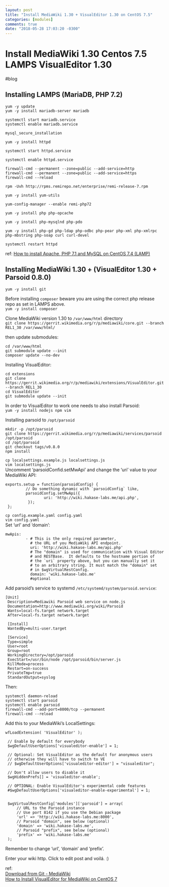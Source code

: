```yaml
---
layout: post
title: "Install MediaWiki 1.30 + VisualEditor 1.30 on CentOS 7.5"
categories: [modules]
comments: true
date: "2018-05-28 17:03:20 -0300"
---
```


# Install MediaWiki 1.30 Centos 7.5 LAMPS VisualEditor 1.30
#blog

## Installing LAMPS (MariaDB, PHP 7.2)
```
yum -y update
yum -y install mariadb-server mariadb

systemctl start mariadb.service
systemctl enable mariadb.service

mysql_secure_installation

yum -y install httpd

systemctl start httpd.service

systemctl enable httpd.service

firewall-cmd --permanent --zone=public --add-service=http 
firewall-cmd --permanent --zone=public --add-service=https
firewall-cmd --reload

rpm -Uvh http://rpms.remirepo.net/enterprise/remi-release-7.rpm

yum -y install yum-utils

yum-config-manager --enable remi-php72

yum -y install php php-opcache

yum -y install php-mysqlnd php-pdo

yum -y install php-gd php-ldap php-odbc php-pear php-xml php-xmlrpc php-mbstring php-soap curl curl-devel

systemctl restart httpd
```

ref: [How to install Apache, PHP 7.1 and MySQL on CentOS 7.4 (LAMP)](https://www.howtoforge.com/tutorial/centos-lamp-server-apache-mysql-php/)

## Installing MediaWiki 1.30 + (VisualEditor 1.30 + Parsoid 0.8.0)
`yum -y install git` 

Before installing `composer` beware you are using the correct php release repo as set in LAMPS above.  
`yum -y install composer`   

Clone MediaWiki version 1.30 to `/var/www/html` directory  
`git clone https://gerrit.wikimedia.org/r/p/mediawiki/core.git --branch REL1_30 /var/www/html/`  

then update submodules:  
```
cd /var/www/html
git submodule update --init
composer update --no-dev
```

Installing VisualEditor:  
```
cd extensions
git clone https://gerrit.wikimedia.org/r/p/mediawiki/extensions/VisualEditor.git --branch REL1_30
cd VisualEditor
git submodule update --init
```

In order to VisualEditor to work one needs to also install Parsoid:  
`yum -y install nodejs npm vim`  

Installing parsoid to `/opt/parsoid`  
```
mkdir -p /opt/parsoid
git clone https://gerrit.wikimedia.org/r/p/mediawiki/services/parsoid /opt/parsoid
cd /opt/parsoid
git checkout tags/v0.8.0
npm install
```

`cp localsettings.example.js localsettings.js`  
`vim localsettings.js`  
Uncomment ‘parsoidConfid.setMwApi’ and change the ‘uri’ value to your MediaWiki API:  
```
exports.setup = function(parsoidConfig) {
         // Do something dynamic with `parsoidConfig` like,
         parsoidConfig.setMwApi({
                 uri: 'http://wiki.hakase-labs.me/api.php',
          });
 };
```

`cp config.example.yaml config.yaml`  
`vim config.yaml`  
Set ‘url’ and ‘domain’:  
```
mwApis:
         - # This is the only required parameter,
           # the URL of you MediaWiki API endpoint.
           uri: 'http://wiki.hakase-labs.me/api.php'
           # The "domain" is used for communication with Visual Editor
           # and RESTBase.  It defaults to the hostname portion of
           # the `uri` property above, but you can manually set it
           # to an arbitrary string. It must match the "domain" set
           # in $wgVirtualRestConfig.
           domain: 'wiki.hakase-labs.me' 
           #optional
```

Add parsoid’s service to systemd `/etc/systemd/system/parsoid.service`:  
```
[Unit]
 Description=Mediawiki Parsoid web service on node.js
 Documentation=http://www.mediawiki.org/wiki/Parsoid
 Wants=local-fs.target network.target
 After=local-fs.target network.target
 
 [Install]
 WantedBy=multi-user.target
 
 [Service]
 Type=simple
 User=root
 Group=root
 WorkingDirectory=/opt/parsoid
 ExecStart=/usr/bin/node /opt/parsoid/bin/server.js
 KillMode=process
 Restart=on-success
 PrivateTmp=true
 StandardOutput=syslog
```

Then:  
```
systemctl daemon-reload
systemctl start parsoid
systemctl enable parsoid
firewall-cmd --add-port=8000/tcp --permanent
firewall-cmd --reload
```

Add this to your MediaWiki’s LocalSettings:  
```
wfLoadExtension( 'VisualEditor' );
 
 // Enable by default for everybody
 $wgDefaultUserOptions['visualeditor-enable'] = 1;
 
 // Optional: Set VisualEditor as the default for anonymous users
 // otherwise they will have to switch to VE
 // $wgDefaultUserOptions['visualeditor-editor'] = "visualeditor";
 
 // Don't allow users to disable it
 $wgHiddenPrefs[] = 'visualeditor-enable';
 
 // OPTIONAL: Enable VisualEditor's experimental code features
 #$wgDefaultUserOptions['visualeditor-enable-experimental'] = 1;
 
 
 $wgVirtualRestConfig['modules']['parsoid'] = array(
     // URL to the Parsoid instance
     // Use port 8142 if you use the Debian package
     'url' => 'http://wiki.hakase-labs.me:8000',
     // Parsoid "domain", see below (optional)
     'domain' => 'wiki.hakase-labs.me',
     // Parsoid "prefix", see below (optional)
     'prefix' => 'wiki.hakase-labs.me'
 );
```

Remember to change ‘url’, ‘domain’ and ‘prefix’.  	

Enter your wiki http. Click to edit post and voilá. :)

ref:   
[Download from Git - MediaWiki](https://www.mediawiki.org/wiki/Download_from_Git#Fetch_external_libraries)   
[How to Install VisualEditor for MediaWiki on CentOS 7](https://www.howtoforge.com/tutorial/how-to-install-visualeditor-for-mediawiki-on-centos-7/)


